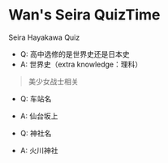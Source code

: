 # Wan's Seira QuizTime
Seira Hayakawa Quiz

- Q: 高中选修的是世界史还是日本史
- A: 世界史（extra knowledge：理科）

> 美少女战士相关

- Q: 车站名
- A: 仙台坂上

- Q: 神社名
- A: 火川神社
